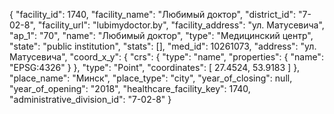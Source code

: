 {
    "facility_id": 1740,
    "facility_name": "Любимый доктор",
    "district_id": "7-02-8",
    "facility_url": "lubimydoctor.by",
    "facility_address": "ул. Матусевича",
    "ap_1": "70",
    "name": "Любимый доктор",
    "type": "Медицинский центр",
    "state": "public institution",
    "stats": [],
    "med_id": 10261073,
    "address": "ул. Матусевича",
    "coord_x_y": {
        "crs": {
            "type": "name",
            "properties": {
                "name": "EPSG:4326"
            }
        },
        "type": "Point",
        "coordinates": [
            27.4524,
            53.9183
        ]
    },
    "place_name": "Минск",
    "place_type": "city",
    "year_of_closing": null,
    "year_of_opening": "2018",
    "healthcare_facility_key": 1740,
    "administrative_division_id": "7-02-8"
}